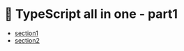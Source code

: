 # 📘 TypeScript all in one - part1

- [section1](https://github.com/hjkimw/typescript-all-in-one/blob/part1/part1/note/section1/section1.md)
- [section2](https://github.com/hjkimw/typescript-all-in-one/blob/part1/part1/note/section2/section2.md)
